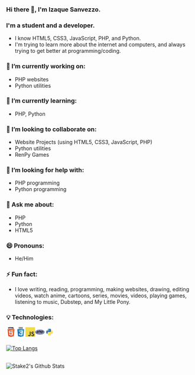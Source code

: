 ### Hi there 👋, I'm Izaque Sanvezzo.

### I'm a student and a developer.
- I know HTML5, CSS3, JavaScript, PHP, and Python.
- I'm trying to learn more about the internet and computers, and always trying to get better at programming/coding.

### 🔭 I’m currently working on:
- PHP websites
- Python utilities

###  🌱 I’m currently learning:
- PHP, Python

###  👯 I’m looking to collaborate on:
- Website Projects (using HTML5, CSS3, JavaScript, PHP)
- Python utilities
- RenPy Games

###  🤔 I’m looking for help with:
- PHP programming
- Python programming

###  💬 Ask me about:
- PHP
- Python
- HTML5

<!-- ###  📫 How to reach me: -->

###  😄 Pronouns:
- He/Him

###  ⚡ Fun fact:
- I love writing, reading, programming, making websites, drawing, editing videos, watch anime, cartoons, series, movies, videos, playing games, listening to music, Dubstep, and My Little Pony.

### 💡️ Technologies:
  <img align="left" alt="HTML5" width="26px" src="https://raw.githubusercontent.com/github/explore/80688e429a7d4ef2fca1e82350fe8e3517d3494d/topics/html/html.png" />
  <img align="left" alt="CSS3" width="26px" src="https://raw.githubusercontent.com/github/explore/80688e429a7d4ef2fca1e82350fe8e3517d3494d/topics/css/css.png" />
  <img align="left" alt="JavaScript" width="26px" src="https://raw.githubusercontent.com/github/explore/80688e429a7d4ef2fca1e82350fe8e3517d3494d/topics/javascript/javascript.png" />
  <img align="left" alt="PHP" width="26px" src="https://raw.githubusercontent.com/github/explore/80688e429a7d4ef2fca1e82350fe8e3517d3494d/topics/php/php.png" />
  <img align="left" alt="Python" width="26px" src="https://raw.githubusercontent.com/github/explore/80688e429a7d4ef2fca1e82350fe8e3517d3494d/topics/python/python.png" />

<br />
<br />

[![Top Langs](https://github-readme-stats.vercel.app/api/top-langs/?username=stake2&layout=compact)](https://github-readme-stats.vercel.app/api/top-langs/?username=Stake2&layout=compact)

<br />

<img align="left" alt="Stake2's Github Stats" src="https://github-readme-stats.vercel.app/api?username=Stake2&show_icons=true&hide_border=true" />

<!--
**stake2/stake2** is a ✨ _special_ ✨ repository because its `README.md` (this file) appears on your GitHub profile. -->
